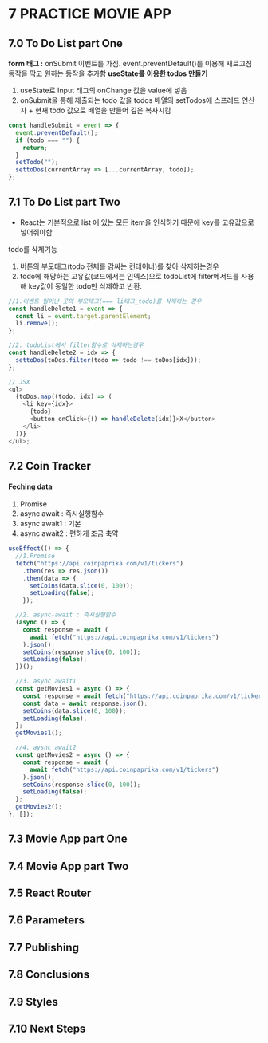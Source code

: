 # 7 PRACTICE MOVIE APP

## 7.0 To Do List part One

**form 태그 :**
onSubmit 이벤트를 가짐. event.preventDefault()를 이용해 새로고침 동작을 막고 원하는 동작을 추가함
**useState를 이용한 todos 만들기**

1. useState로 Input 태그의 onChange 값을 value에 넣음
2. onSubmit을 통해 제출되는 todo 값을 todos 배열의 setTodos에 스프레드 연산자 + 현재 todo 값으로 배열을 만들어 깊은 복사시킴

```js
const handleSubmit = event => {
  event.preventDefault();
  if (todo === "") {
    return;
  }
  setTodo("");
  settoDos(currentArray => [...currentArray, todo]);
};
```

## 7.1 To Do List part Two

- React는 기본적으로 list 에 있는 모든 item을 인식하기 때문에 key를 고유값으로 넣어줘야함

todo를 삭제기능

1. 버튼의 부모태그(todo 전체를 감싸는 컨테이너)를 찾아 삭제하는경우
2. todo에 해당하는 고유값(코드에서는 인덱스)으로 todoList에 filter메서드를 사용해 key값이 동일한 todo만 삭제하고 반환.

```ts
//1.이벤트 일어난 곳의 부모태그(=== li태그_todo)를 삭제하는 경우
const handleDelete1 = event => {
  const li = event.target.parentElement;
  li.remove();
};

//2. todoList에서 filter함수로 삭제하는경우
const handleDelete2 = idx => {
  settoDos(toDos.filter(todo => todo !== toDos[idx]));
};

// JSX
<ul>
  {toDos.map((todo, idx) => (
    <li key={idx}>
      {todo}
      <button onClick={() => handleDelete(idx)}>X</button>
    </li>
  ))}
</ul>;
```

## 7.2 Coin Tracker

#### Feching data

1. Promise
2. async await : 즉시실행함수
3. async await1 : 기본
4. async await2 : 편하게 조금 축약

```ts
useEffect(() => {
  //1.Promise
  fetch("https://api.coinpaprika.com/v1/tickers")
    .then(res => res.json())
    .then(data => {
      setCoins(data.slice(0, 100));
      setLoading(false);
    });

  //2. async-await : 즉시실행함수
  (async () => {
    const response = await (
      await fetch("https://api.coinpaprika.com/v1/tickers")
    ).json();
    setCoins(response.slice(0, 100));
    setLoading(false);
  })();

  //3. async await1
  const getMovies1 = async () => {
    const response = await fetch("https://api.coinpaprika.com/v1/tickers");
    const data = await response.json();
    setCoins(data.slice(0, 100));
    setLoading(false);
  };
  getMovies1();

  //4. aysnc await2
  const getMovies2 = async () => {
    const response = await (
      await fetch("https://api.coinpaprika.com/v1/tickers")
    ).json();
    setCoins(response.slice(0, 100));
    setLoading(false);
  };
  getMovies2();
}, []);
```

## 7.3 Movie App part One

## 7.4 Movie App part Two

## 7.5 React Router

## 7.6 Parameters

## 7.7 Publishing

## 7.8 Conclusions

## 7.9 Styles

## 7.10 Next Steps
